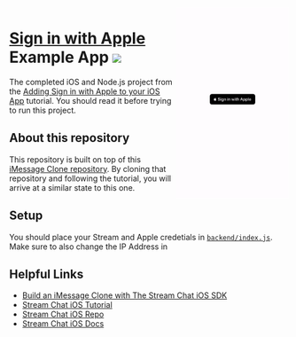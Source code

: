 <img align="right" src="meta/anim.gif" width="40%" />

# [Sign in with Apple](https://developer.apple.com/sign-in-with-apple/) Example App ![](https://img.shields.io/twitter/url?url=https%3A%2F%2Fgithub.com%2FGetStream%2Fsign-in-with-apple-swift-example)

The completed iOS and Node.js project from the [Adding Sign in with Apple to your iOS App](https://getstream.io/blog/sign-in-with-apple-swift/) tutorial. You should read it before trying to run this project.

## About this repository

This repository is built on top of this [iMessage Clone repository](https://github.com/getstream/stream-imessage-clone). By cloning that repository and following the tutorial, you will arrive at a similar state to this one.

## Setup

You should place your Stream and Apple credetials in [`backend/index.js`](backend/index.js#L7-L16). Make sure to also change the IP Address in 

## Helpful Links

- [Build an iMessage Clone with The Stream Chat iOS SDK](https://getstream.io/blog/build-imessage-clone/)
- [Stream Chat iOS Tutorial](https://getstream.io/tutorials/ios-chat/)
- [Stream Chat iOS Repo](https://github.com/GetStream/stream-chat-swift)
- [Stream Chat iOS Docs](http://getstream.io/chat/docs?language=swift)
